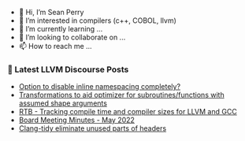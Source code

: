 - 👋 Hi, I’m Sean Perry
- 👀 I’m interested in compilers (c++, COBOL, llvm)
- 🌱 I’m currently learning ...
- 💞️ I’m looking to collaborate on ...
- 📫 How to reach me ...

<!---
s66perry/s66perry is a ✨ special ✨ repository because its `README.md` (this file) appears on your GitHub profile.
You can click the Preview link to take a look at your changes.
--->
### 📕 Latest LLVM Discourse Posts

<!-- DISCOURSE-LLVM:START -->
- [Option to disable inline namespacing completely?](https://discourse.llvm.org/t/option-to-disable-inline-namespacing-completely/50284?page=2#post_21)
- [Transformations to aid optimizer for subroutines/functions with assumed shape arguments](https://discourse.llvm.org/t/transformations-to-aid-optimizer-for-subroutines-functions-with-assumed-shape-arguments/66447#post_3)
- [RTB - Tracking compile time and compiler sizes for LLVM and GCC](https://discourse.llvm.org/t/rtb-tracking-compile-time-and-compiler-sizes-for-llvm-and-gcc/66461#post_1)
- [Board Meeting Minutes - May 2022](https://discourse.llvm.org/t/board-meeting-minutes-may-2022/63628#post_8)
- [Clang-tidy eliminate unused parts of headers](https://discourse.llvm.org/t/clang-tidy-eliminate-unused-parts-of-headers/66424#post_3)
<!-- DISCOURSE-LLVM:END -->
